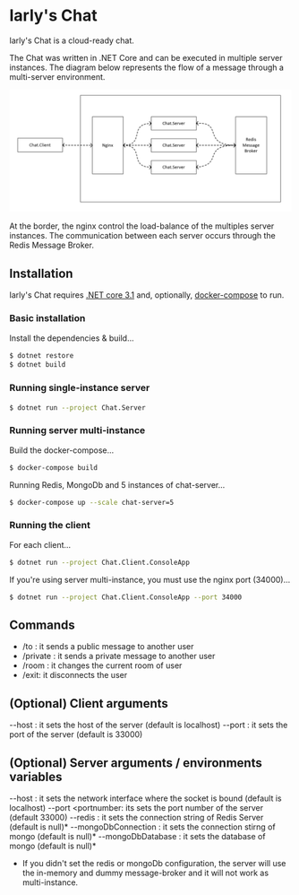 # Iarly's Chat

Iarly's Chat is a cloud-ready chat.

The Chat was written in .NET Core and can be executed in multiple server instances.
The diagram below represents the flow of a message through a multi-server environment.

![alt text](https://github.com/iarly/chat/raw/master/doc/model.png "The diagram below represents the flow of a message through a multi-server environment.")

At the border, the nginx control the load-balance of the multiples server instances. 
The communication between each server occurs through the Redis Message Broker.

## Installation

Iarly's Chat requires [.NET core 3.1](https://dotnet.microsoft.com/download) and, optionally, [docker-compose](https://docs.docker.com/compose/) to run.

### Basic installation

Install the dependencies & build...

```sh
$ dotnet restore
$ dotnet build
```

### Running single-instance server

```sh
$ dotnet run --project Chat.Server
```

### Running server multi-instance

Build the docker-compose...

```sh
$ docker-compose build
```

Running Redis, MongoDb and 5 instances of chat-server...

```sh
$ docker-compose up --scale chat-server=5
```

### Running the client

For each client...

```sh
$ dotnet run --project Chat.Client.ConsoleApp
```

If you're using server multi-instance, you must use the nginx port (34000)...

```sh
$ dotnet run --project Chat.Client.ConsoleApp --port 34000
```

## Commands

- /to <nickname> <message>: it sends a public message to another user
- /private <nickname> <message>: it sends a private message to another user
- /room <room>: it changes the current room of user
- /exit: it disconnects the user
  
## (Optional) Client arguments

--host <hostname>: it sets the host of the server (default is localhost)
--port <portnumber>: it sets the port of the server (default is 33000)

## (Optional) Server arguments / environments variables

--host <hostname>: it sets the network interface where the socket is bound (default is localhost)
--port <portnumber: its sets the port number of the server (default 33000)
--redis <connectionString>: it sets the connection string of Redis Server (default is null)*
--mongoDbConnection <connectionString>: it sets the connection stirng of mongo (default is null)*
--mongoDbDatabase <databaseName>: it sets the database of mongo (default is null)*
  
* If you didn't set the redis or mongoDb configuration, the server will use the in-memory and dummy message-broker and it will not work as multi-instance.
  

